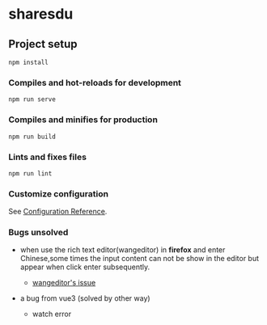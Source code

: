 # sharesdu


## Project setup
```
npm install
```

### Compiles and hot-reloads for development
```
npm run serve
```

### Compiles and minifies for production
```
npm run build
```

### Lints and fixes files
```
npm run lint
```

### Customize configuration
See [Configuration Reference](https://cli.vuejs.org/config/).


### Bugs unsolved  
- when use the rich text editor(wangeditor) in **firefox** and enter Chinese,some times the input content can not be show in the editor but appear when click enter subsequently.
  - [wangeditor's issue](https://github.com/wangeditor-next/wangEditor-next/issues/535)  

- a bug from vue3 (solved by other way)  
  - watch error

